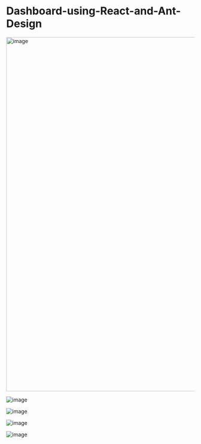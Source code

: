 # Dashboard-using-React-and-Ant-Design


<img width="947" alt="image" src="https://github.com/xuanrin1412/ls-customer-ui/assets/114205729/3db9f7ed-5546-4dda-a67e-bdff42a05ad3">

![image](https://github.com/xuanrin1412/ls-customer-ui/assets/114205729/fa6c75ab-b4b5-4dd4-9942-adac5c627cb7)

![image](https://github.com/xuanrin1412/ls-customer-ui/assets/114205729/8be21ea2-25f5-4333-8cac-ff32c3f78cd9)

![image](https://github.com/xuanrin1412/ls-customer-ui/assets/114205729/1071676a-eeec-4e3f-84d3-70e2ffa2f7c6)

![image](https://github.com/xuanrin1412/ls-customer-ui/assets/114205729/061f69e6-4e23-483a-ae6c-d97723e9331c)

